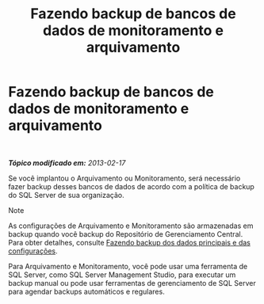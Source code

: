 ﻿---
title: Fazendo backup de bancos de dados de monitoramento e arquivamento
TOCTitle: Fazendo backup de bancos de dados de monitoramento e arquivamento
ms:assetid: c120db81-b02c-4a4c-90cd-8aca6cff64f9
ms:mtpsurl: https://technet.microsoft.com/pt-br/library/Hh202188(v=OCS.15)
ms:contentKeyID: 52057705
ms.date: 05/19/2016
mtps_version: v=OCS.15
ms.translationtype: HT
---

# Fazendo backup de bancos de dados de monitoramento e arquivamento

 

_**Tópico modificado em:** 2013-02-17_

Se você implantou o Arquivamento ou Monitoramento, será necessário fazer backup desses bancos de dados de acordo com a política de backup do SQL Server de sua organização.

> [!NOTE]  
> As configurações de Arquivamento e Monitoramento são armazenadas em backup quando você backup do Repositório de Gerenciamento Central. Para obter detalhes, consulte <a href="lync-server-2013-backing-up-core-data-and-settings.md">Fazendo backup dos dados principais e das configurações</a>.

Para Arquivamento e Monitoramento, você pode usar uma ferramenta de SQL Server, como SQL Server Management Studio, para executar um backup manual ou pode usar ferramentas de gerenciamento de SQL Server para agendar backups automáticos e regulares.

